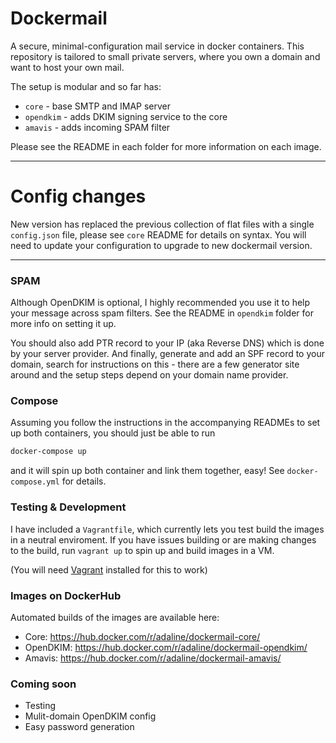 Dockermail
==========

A secure, minimal-configuration mail service in docker containers.
This repository is tailored to small private servers, where you own a domain and want to host your own mail.

The setup is modular and so far has:

* `core` -  base SMTP and IMAP server
* `opendkim` - adds DKIM signing service to the core
* `amavis` - adds incoming SPAM filter

Please see the README in each folder for more information on each image.

---
# Config changes
New version has replaced the previous collection of flat files with a single `config.json` file, please see `core` README for details on syntax. You will need to update your configuration to upgrade to new dockermail version.

---

### SPAM
Although OpenDKIM is optional, I highly recommended you use it to help your message across spam filters. See the README in `opendkim` folder for more info on setting it up.

You should also add PTR record to your IP (aka Reverse DNS) which is done by your server provider.
And finally, generate and add an SPF record to your domain, search for instructions on this - there are a few generator site around and the setup steps depend on your domain name provider.

### Compose
Assuming you follow the instructions in the accompanying READMEs to set up both containers, you should just be able to run

```bash
docker-compose up
```

and it will spin up both container and link them together, easy!
See `docker-compose.yml` for details.

### Testing & Development
I have included a `Vagrantfile`, which currently lets you test build the images in a neutral enviroment.
If you have issues building or are making changes to the build, run `vagrant up` to spin up and build images in a VM.

(You will need [Vagrant](https://www.vagrantup.com/) installed for this to work)

### Images on DockerHub
Automated builds of the images are available here:
* Core: https://hub.docker.com/r/adaline/dockermail-core/
* OpenDKIM: https://hub.docker.com/r/adaline/dockermail-opendkim/
* Amavis: https://hub.docker.com/r/adaline/dockermail-amavis/

### Coming soon
* Testing
* Mulit-domain OpenDKIM config
* Easy password generation
